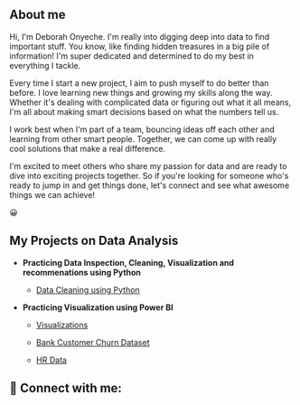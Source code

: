## **About me**

Hi, I'm Deborah Onyeche. I'm really into digging deep into data to find important stuff. You know, like finding hidden treasures in a big pile of information! I'm super dedicated and determined to do my best in everything I tackle.

Every time I start a new project, I aim to push myself to do better than before. I love learning new things and growing my skills along the way. Whether it's dealing with complicated data or figuring out what it all means, I'm all about making smart decisions based on what the numbers tell us.

I work best when I'm part of a team, bouncing ideas off each other and learning from other smart people. Together, we can come up with really cool solutions that make a real difference.

I'm excited to meet others who share my passion for data and are ready to dive into exciting projects together. So if you're looking for someone who's ready to jump in and get things done, let's connect and see what awesome things we can achieve!

:grinning:

## **My Projects on Data Analysis**

- **Practicing Data Inspection, Cleaning, Visualization and recommenations using Python**
  - [Data Cleaning using Python](https://github.com/DebComet/HerTech-Trail-Bootcamp)
  
- **Practicing Visualization using Power BI**
  - [Visualizations](https://github.com/DebComet/SkilHarvest_Crash_Course/blob/main/README.md) 
  
  - [Bank Customer Churn Dataset](https://github.com/DebComet/Churn-Modeling-Project/edit/main/README.md)
    
  - [HR Data](https://github.com/DebComet/Company-Attrition-Dataset)
 
<h2> 🤳 Connect with me:</h2>

[twitter]: https://twitter.com/Derbierock
[instagram]: https://www.instag/derbie_onyechigoziri
[linkedin]: https://linkedin.com/in/derbie-onyeche
